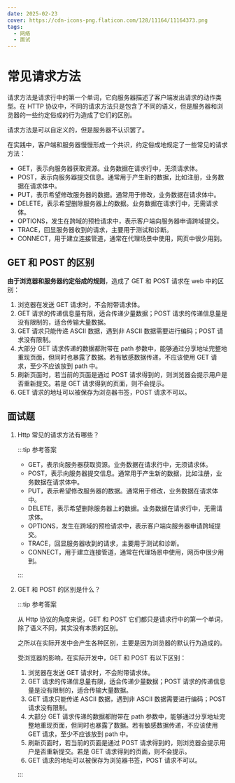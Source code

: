 ```yaml
---
date: 2025-02-23
cover: https://cdn-icons-png.flaticon.com/128/11164/11164373.png
tags:
  - 网络
  - 面试
---
```


# 常见请求方法

请求方法是请求行中的第一个单词，它向服务器描述了客户端发出请求的动作类型。在 HTTP 协议中，不同的请求方法只是包含了不同的语义，但是服务器和浏览器的一些约定俗成的行为造成了它们的区别。

请求方法是可以自定义的，但是服务器不认识罢了。

在实践中，客户端和服务器慢慢形成一个共识，约定俗成地规定了一些常见的请求方法：

- GET，表示向服务器获取资源。业务数据在请求行中，无须请求体。
- POST，表示向服务器提交信息。通常用于产生新的数据，比如注册，业务数据在请求体中。
- PUT，表示希望修改服务器的数据。通常用于修改，业务数据在请求体中。
- DELETE，表示希望删除服务器上的数据。业务数据在请求行中，无需请求体。
- OPTIONS，发生在跨域的预检请求中，表示客户端向服务器申请跨域提交。
- TRACE，回显服务器收到的请求，主要用于测试和诊断。
- CONNECT，用于建立连接管道，通常在代理场景中使用，网页中很少用到。

## GET 和 POST 的区别

**由于浏览器和服务器约定俗成的规则**，造成了 GET 和 POST 请求在 web 中的区别：

1. 浏览器在发送 GET 请求时，不会附带请求体。
2. GET 请求的传递信息量有限，适合传递少量数据；POST 请求的传递信息量是没有限制的，适合传输大量数据。
3. GET 请求只能传递 ASCII 数据，遇到非 ASCII 数据需要进行编码；POST 请求没有限制。
4. 大部分 GET 请求传递的数据都附带在 path 参数中，能够通过分享地址完整地重现页面，但同时也暴露了数据。若有敏感数据传递，不应该使用 GET 请求，至少不应该放到 path 中。
5. 刷新页面时，若当前的页面是通过 POST 请求得到的，则浏览器会提示用户是否重新提交。若是 GET 请求得到的页面，则不会提示。
6. GET 请求的地址可以被保存为浏览器书签，POST 请求不可以。

## 面试题

1. Http 常见的请求方法有哪些？

   :::tip 参考答案

   - GET，表示向服务器获取资源。业务数据在请求行中，无须请求体。
   - POST，表示向服务器提交信息。通常用于产生新的数据，比如注册，业务数据在请求体中。
   - PUT，表示希望修改服务器的数据。通常用于修改，业务数据在请求体中。
   - DELETE，表示希望删除服务器上的数据。业务数据在请求行中，无需请求体。
   - OPTIONS，发生在跨域的预检请求中，表示客户端向服务器申请跨域提交。
   - TRACE，回显服务器收到的请求，主要用于测试和诊断。
   - CONNECT，用于建立连接管道，通常在代理场景中使用，网页中很少用到。

   :::

2. GET 和 POST 的区别是什么？

   :::tip 参考答案

   从 Http 协议的角度来说，GET 和 POST 它们都只是请求行中的第一个单词，除了语义不同，其实没有本质的区别。

   之所以在实际开发中会产生各种区别，主要是因为浏览器的默认行为造成的。

   受浏览器的影响，在实际开发中，GET 和 POST 有以下区别：

   1. 浏览器在发送 GET 请求时，不会附带请求体。
   2. GET 请求的传递信息量有限，适合传递少量数据；POST 请求的传递信息量是没有限制的，适合传输大量数据。
   3. GET 请求只能传递 ASCII 数据，遇到非 ASCII 数据需要进行编码；POST 请求没有限制。
   4. 大部分 GET 请求传递的数据都附带在 path 参数中，能够通过分享地址完整地重现页面，但同时也暴露了数据。若有敏感数据传递，不应该使用 GET 请求，至少不应该放到 path 中。
   5. 刷新页面时，若当前的页面是通过 POST 请求得到的，则浏览器会提示用户是否重新提交。若是 GET 请求得到的页面，则不会提示。
   6. GET 请求的地址可以被保存为浏览器书签，POST 请求不可以。

   :::
